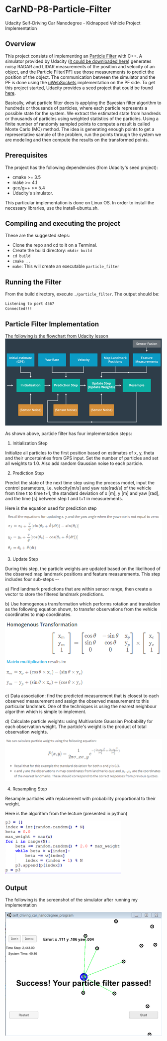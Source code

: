 # CarND-P8-Particle-Filter
Udacity Self-Driving Car Nanodegree - Kidnapped Vehicle Project Implementation

## Overview
This project consists of implementing an [Particle Filter](https://en.wikipedia.org/wiki/Particle_filter) with C++. A simulator provided by Udacity ([it could be downloaded here](https://github.com/udacity/self-driving-car-sim/releases)) generates noisy RADAR and LIDAR measurements of the position and velocity of an object, and the Particle Filter[PF] use those measurements to predict the position of the object. The communication between the simulator and the PF is done using the [uWebSockets](https://github.com/uNetworking/uWebSockets) implementation on the PF side. To get this project started, Udacity provides a seed project that could be found [here](https://github.com/udacity/CarND-Kidnapped-Vehicle-Project).

Basically, what particle filter does is applying the Bayesian filter algorithm to hundreds or thousands of particles, where each particle represents a possible state for the system. We extract the estimated state from handreds or thousands of particles using weighted statistics of the particles. Using a finite number of randomly sampled points to compute a result is called Monte Carlo (MC) method. The idea is generating enough points to get a representative sample of the problem, run the points through the system we are modeling and then compute the results on the transformed points.

## Prerequisites
The project has the following dependencies (from Udacity's seed project):

- cmake >= 3.5
- make >= 4.1
- gcc/g++ >= 5.4
- Udacity's simulator.

This particular implementation is done on Linux OS. In order to install the necessary libraries, use the install-ubuntu.sh.

## Compiling and executing the project
These are the suggested steps:

- Clone the repo and cd to it on a Terminal.
- Create the build directory: `mkdir build`
- `cd build`
- `cmake ..`
- `make`: This will create an executable `particle_filter`

## Running the Filter
From the build directory, execute `./particle_filter`. The output should be:
```
Listening to port 4567
Connected!!!
```

## Particle Filter Implementation
The following is the flowchart from Udacity lesson
![](https://github.com/JuAnne/CarND-P8-Particle-Filter/blob/master/reference/PFImplementation.png)

As shown above, particle filter has four implementation steps:

1. Initialization Step

Initialize all particles to the first position based on estimates of x, y, theta and their uncertainties from GPS input. Set the number of particles and set all weights to 1.0. Also add random Gaussian noise to each particle.

2. Prediction Step

Predict the state of the next time step using the process model, input the control parameters, i.e. velocity[m/s] and yaw rate[rad/s] of the vehicle from time t to time t+1, the standard deviation of x [m], y [m] and yaw [rad], and the time [s] between step t and t+1 in measurements.

Here is the equation used for prediction step

![](https://github.com/JuAnne/CarND-P8-Particle-Filter/blob/master/reference/Prediction.PNG)

3. Update Step

During this step, the particle weights are updated based on the likelihood of the observed map landmark positions and feature measurements. This step includes four sub-steps -- 

a) Find landmark predictions that are within sensor range, then create a vector to store the filtered landmark predictions.

b) Use homogenous transformation which performs rotation and translation as the following equation shown, to transfer observations from the vehicle coordinates to map coordinates.

![](https://github.com/JuAnne/CarND-P8-Particle-Filter/blob/master/reference/HomogenousTransformation.PNG)

c) Data association: find the predicted measurement that is closest to each observed measurement and assign the observed measurement to this particular landmark. One of the techniques is using the nearest neighbour algorithm which is simple to implement.

d) Calculate particle weights: using Multivariate Gaussian Probability for each observation weight. The particle's weight is the product of total observation weights.

![](https://github.com/JuAnne/CarND-P8-Particle-Filter/blob/master/reference/ParticleWeight.PNG)

4. Resampling Step

Resample particles with replacement with probability proportional to their weight.

Here is the algorithm from the lecture (presented in python)

![](https://github.com/JuAnne/CarND-P8-Particle-Filter/blob/master/reference/Resampling.PNG)


## Output

The following is the screenshot of the simulator after running my implementation

![](https://github.com/JuAnne/CarND-P8-Particle-Filter/blob/master/Simulator.PNG)
